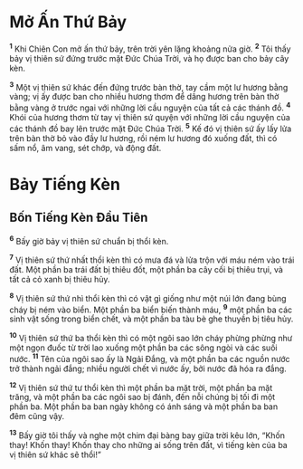 # Mở Ấn Thứ Bảy
<sup><b>1</b></sup> Khi Chiên Con mở ấn thứ bảy, trên trời yên lặng khoảng nửa giờ. <sup><b>2</b></sup> Tôi thấy bảy vị thiên sứ đứng trước mặt Ðức Chúa Trời, và họ được ban cho bảy cây kèn.

<sup><b>3</b></sup> Một vị thiên sứ khác đến đứng trước bàn thờ, tay cầm một lư hương bằng vàng; vị ấy được ban cho nhiều hương thơm để dâng hương trên bàn thờ bằng vàng ở trước ngai với những lời cầu nguyện của tất cả các thánh đồ. <sup><b>4</b></sup> Khói của hương thơm từ tay vị thiên sứ quyện với những lời cầu nguyện của các thánh đồ bay lên trước mặt Ðức Chúa Trời. <sup><b>5</b></sup> Kế đó vị thiên sứ ấy lấy lửa trên bàn thờ bỏ vào đầy lư hương, rồi ném lư hương đó xuống đất, thì có sấm nổ, âm vang, sét chớp, và động đất.

# Bảy Tiếng Kèn
## Bốn Tiếng Kèn Ðầu Tiên
<sup><b>6</b></sup> Bấy giờ bảy vị thiên sứ chuẩn bị thổi kèn.

<sup><b>7</b></sup> Vị thiên sứ thứ nhất thổi kèn thì có mưa đá và lửa trộn với máu ném vào trái đất. Một phần ba trái đất bị thiêu đốt, một phần ba cây cối bị thiêu trụi, và tất cả cỏ xanh bị thiêu hủy.

<sup><b>8</b></sup> Vị thiên sứ thứ nhì thổi kèn thì có vật gì giống như một núi lớn đang bùng cháy bị ném vào biển. Một phần ba biển biến thành máu, <sup><b>9</b></sup> một phần ba các sinh vật sống trong biển chết, và một phần ba tàu bè ghe thuyền bị tiêu hủy.

<sup><b>10</b></sup> Vị thiên sứ thứ ba thổi kèn thì có một ngôi sao lớn cháy phừng phừng như một ngọn đuốc từ trời lao xuống một phần ba các sông ngòi và các suối nước. <sup><b>11</b></sup> Tên của ngôi sao ấy là Ngải Ðắng, và một phần ba các nguồn nước trở thành ngải đắng; nhiều người chết vì nước ấy, bởi nước đã hóa ra đắng.

<sup><b>12</b></sup> Vị thiên sứ thứ tư thổi kèn thì một phần ba mặt trời, một phần ba mặt trăng, và một phần ba các ngôi sao bị đánh, đến nỗi chúng bị tối đi một phần ba. Một phần ba ban ngày không có ánh sáng và một phần ba ban đêm cũng vậy.

<sup><b>13</b></sup> Bấy giờ tôi thấy và nghe một chim đại bàng bay giữa trời kêu lớn, “Khốn thay! Khốn thay! Khốn thay cho những ai sống trên đất, vì tiếng kèn của ba vị thiên sứ khác sẽ thổi!”

